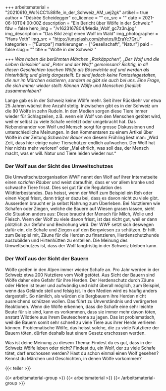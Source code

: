 +++
arbeitsmaterial = "20210610_Wo%CC%88lfe_in_der_Schweiz_AM_uej2gk"
artikel = true
author = "Désirée Scheidegger"
cc_licence = ""
cc_src = ""
date = 2021-06-10T04:00:00Z
description = "Ein Bericht über Wölfe in der Schweiz "
fdw = false
hero_img = "/v1623167804/Media_Wolf_gc7z3n.jpg"
img_description = "Das Bild zeigt einen Wolf im Wald"
img_photographer = "Hans Veth"
img_src = "https://unsplash.com/photos/ltEraYc7QrU"
kategorien = ["Europa"]
markierungen = ["Gesellschaft", "Natur"]
paid = false
slug = ""
title = "Wölfe in der Schweiz "

+++
_Was haben die berühmten Märchen „Rotkäppchen“, „Der Wolf und die sieben Geisslein“ und „Peter und der Wolf“ gemeinsam? Richtig, in all diesen Geschichten tauchen Wölfe als Bösewichte auf und werden als hinterhältig und gierig dargestellt. Es sind jedoch keine Fantasiegestalten, die nur im Märchen existieren, sondern es gibt sie auch bei uns. Eine Frage, die sich immer wieder stellt: Können Wölfe und Menschen friedlich zusammenleben?_

Lange gab es in der Schweiz keine Wölfe mehr. Seit ihrer Rückkehr vor etwa 25 Jahren wächst ihre Anzahl stetig. Inzwischen gibt es in der Schweiz um die 80 Wölfe in zehn Rudeln. In den Medien sorgen diese Tiere immer wieder für Schlagzeilen, z.B. wenn ein Wolf von den Menschen getötet wird, weil er selbst zu viele Schafe verletzt oder umgebracht hat. Das Nebeneinander von Wolf und Mensch sorgt für grosse Diskussionen und unterschiedliche Meinungen. In den Kommentaren zu einem Artikel über Wölfe in der Zeitung _Schweizer Bauer_ von diesem Frühling liest man: „Wird Zeit, dass hier einige naive Tierschützer endlich aufwachen. Der Wolf hat hier nichts mehr verloren“ oder „Mal ehrlich, was soll das, der Mensch macht, was er will. Natur und Tiere leiden wieder nur.“

### Der Wolf aus der Sicht des Umweltschutzes

Die Umweltschutzorganisation WWF nennt den Wolf auf ihrer Internetseite einen _sozialen Räuber_ und weist daraufhin, dass er vor allem kranke und schwache Tiere frisst. Dies sei gut für die Regulation des Wildtierbestandes. Das heisst, wenn der Wolf zum Beispiel ein Reh oder einen Vogel frisst, dann trägt er dazu bei, dass es davon nicht zu viele gibt. Ausserdem braucht er ja selbst Nahrung zum Überleben. Bei Nutztieren wie Schafen oder Ziegen, welche die Bauern auf Wiesen grasen lassen, sieht die Situation anders aus: Diese braucht der Mensch für Milch, Wolle und Fleisch. Wenn der Wolf zu viele davon frisst, ist das nicht gut, weil er dann plötzlich zur Gefahr und Bedrohung wird. Der WWF setzt sich deswegen dafür ein, die Schafe und Ziegen auf den Bergwiesen zu schützen. Er hilft zum Beispiel mit, Zäune für die Herden zu finanzieren, Herdenschutzhunde auszubilden und Hirtenhütten zu erstellen. Die Meinung des Umweltschutzes ist, dass der Wolf langfristig in der Schweiz bleiben kann.

### Der Wolf aus der Sicht der Bauern

Wölfe greifen in den Alpen immer wieder Schafe an. Pro Jahr werden in der Schweiz etwa 200 Nutztiere vom Wolf getötet. Aus Sicht der Bauern sind Wölfe daher eine Gefahr für ihre Herden. Der Herdenschutz durch Zäune oder Hirten ist teuer und aufwändig und nicht überall möglich, zum Beispiel, wenn das Gelände steil und felsig ist. In den Medien wird es häufig anders dargestellt. So nämlich, als würden die Bergbauern ihre Herden nicht ausreichend schützen wollen. Das führt zu Unverständnis und verärgerten Reaktionen. Wenn die Wölfe erkennen, dass die Schafe eine sehr leichte Beute für sie sind, kann es vorkommen, dass sie immer mehr davon töten, anstatt Wildtiere aus ihrem Beuteschema zu jagen. Das ist problematisch, weil die Bauern somit sehr schnell zu viele Tiere aus ihrer Herde verlieren können. Problematische Wölfe, das heisst solche, die zu viele Nutztiere der Bauern töten, dürfen deshalb laut einem Gesetz erschossen werden.

Was ist deine Meinung zu diesem Thema: Findest du es gut, dass in der Schweiz Wölfe leben oder nicht? Findest du, ein Wolf, der zu viele Schafe tötet, darf erschossen werden? Hast du schon einmal einen Wolf gesehen? Kennst du Märchen und Geschichten, in denen Wölfe vorkommen?

{{< teiler >}}

{{< arbeitsmaterial-group >}}
{{< arbeitsmaterial >}}
{{< /arbeitsmaterial-group >}}